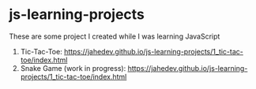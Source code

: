 # js-learning-projects
These are some project I created while I was learning JavaScript

1. Tic-Tac-Toe: https://jahedev.github.io/js-learning-projects/1_tic-tac-toe/index.html
2. Snake Game (work in progress): https://jahedev.github.io/js-learning-projects/1_tic-tac-toe/index.html
